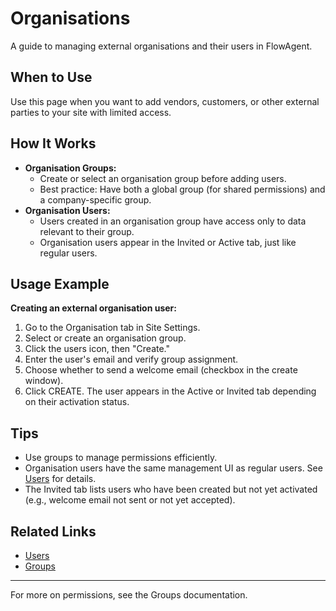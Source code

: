 # Organisations

A guide to managing external organisations and their users in FlowAgent.

## When to Use
Use this page when you want to add vendors, customers, or other external parties to your site with limited access.

## How It Works
- **Organisation Groups:**
  - Create or select an organisation group before adding users.
  - Best practice: Have both a global group (for shared permissions) and a company-specific group.
- **Organisation Users:**
  - Users created in an organisation group have access only to data relevant to their group.
  - Organisation users appear in the Invited or Active tab, just like regular users.

## Usage Example
**Creating an external organisation user:**
1. Go to the Organisation tab in Site Settings.
2. Select or create an organisation group.
3. Click the users icon, then "Create."
4. Enter the user's email and verify group assignment.
5. Choose whether to send a welcome email (checkbox in the create window).
6. Click CREATE. The user appears in the Active or Invited tab depending on their activation status.

## Tips
- Use groups to manage permissions efficiently.
- Organisation users have the same management UI as regular users. See [Users](users.md) for details.
- The Invited tab lists users who have been created but not yet activated (e.g., welcome email not sent or not yet accepted).

## Related Links
- [Users](users.md)
- [Groups](groups.md)

---

For more on permissions, see the Groups documentation.